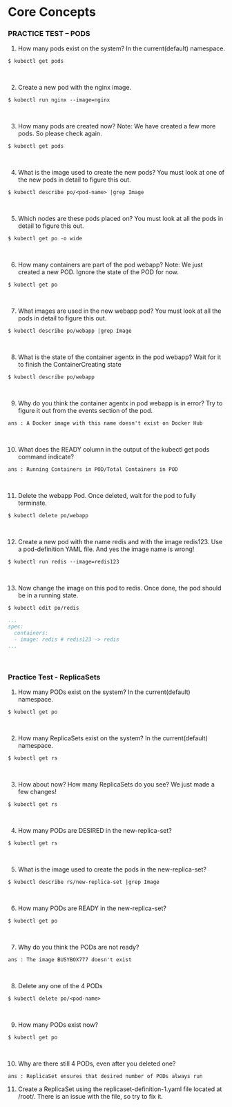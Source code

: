 # Core Concepts

### PRACTICE TEST – PODS

1. How many pods exist on the system?
In the current(default) namespace.

```
$ kubectl get pods
```

<br>

2. Create a new pod with the nginx image.

```
$ kubectl run nginx --image=nginx
```

<br>

3. How many pods are created now?
Note: We have created a few more pods. So please check again.

```
$ kubectl get pods
```

<br>

4. What is the image used to create the new pods?
You must look at one of the new pods in detail to figure this out.

```
$ kubectl describe po/<pod-name> |grep Image
```

<br>

5. Which nodes are these pods placed on?
You must look at all the pods in detail to figure this out.

```
$ kubectl get po -o wide
```

<br>

6. How many containers are part of the pod webapp?
Note: We just created a new POD. Ignore the state of the POD for now.

```
$ kubectl get po
```

<br>

7. What images are used in the new webapp pod?
You must look at all the pods in detail to figure this out.

```
$ kubectl describe po/webapp |grep Image
```

<br>

8. What is the state of the container agentx in the pod webapp?
Wait for it to finish the ContainerCreating state

```
$ kubectl describe po/webapp
```

<br>

9. Why do you think the container agentx in pod webapp is in error?
Try to figure it out from the events section of the pod.

```
ans : A Docker image with this name doesn't exist on Docker Hub
```

<br>

10. What does the READY column in the output of the kubectl get pods command indicate?

```
ans : Running Containers in POD/Total Containers in POD
```

<br>

11. Delete the webapp Pod.
Once deleted, wait for the pod to fully terminate.

```
$ kubectl delete po/webapp
```

<br>

12. Create a new pod with the name redis and with the image redis123.
Use a pod-definition YAML file. And yes the image name is wrong! 

```
$ kubectl run redis --image=redis123
```

<br>

13. Now change the image on this pod to redis.
Once done, the pod should be in a running state. 

```
$ kubectl edit po/redis
```

```yaml
...
spec:
  containers:
  - image: redis # redis123 -> redis
...
```

<br>

### Practice Test - ReplicaSets

1. How many PODs exist on the system?
In the current(default) namespace.

```
$ kubectl get po
```

<br>

2. How many ReplicaSets exist on the system?
In the current(default) namespace.

```
$ kubectl get rs
```

<br>

3. How about now? How many ReplicaSets do you see?
We just made a few changes!

```
$ kubectl get rs
```

<br>

4. How many PODs are DESIRED in the new-replica-set?

```
$ kubectl get rs
```

<br>

5. What is the image used to create the pods in the new-replica-set? 
   
```
$ kubectl describe rs/new-replica-set |grep Image
```

<br>

6. How many PODs are READY in the new-replica-set?

```
$ kubectl get po
```

<br>

7. Why do you think the PODs are not ready?

```
ans : The image BUSYBOX777 doesn't exist
```

<br>

8. Delete any one of the 4 PODs
    
```
$ kubectl delete po/<pod-name>
```

<br>

9. How many PODs exist now?

```
$ kubectl get po
```

<br>

10. Why are there still 4 PODs, even after you deleted one?

```
ans : ReplicaSet ensures that desired number of PODs always run
```

11. Create a ReplicaSet using the replicaset-definition-1.yaml file located at /root/.
There is an issue with the file, so try to fix it.

```
```

